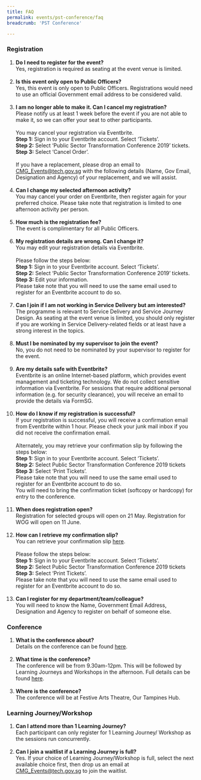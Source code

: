 ```yaml
---
title: FAQ
permalink: events/pst-conference/faq
breadcrumb: 'PST Conference'

---
```



### Registration
<ol type="1">
<li> 
	<b>Do I need to register for the event?</b><br>
	Yes, registration is required as seating at the event venue is limited. <!-- You may register <a href="https://www.eventbrite.sg/e/public-sector-transformation-2019-tickets-61859650881">here</a> with your official Government email address. Registration is limited to 1 slot per person. --> 
</li>
<br>
<li>
	<b>Is this event only open to Public Officers?</b><br>
	Yes, this event is only open to Public Officers. Registrations would need to use an official Government email address to be considered valid. 
</li>
<br>
<li>
	<b>I am no longer able to make it. Can I cancel my registration?</b><br>
	Please notify us at least 1 week before the event if you are not able to make it, so we can offer your seat to other participants.<br>
	<br>
	You may cancel your registration via Eventbrite. <br>
	<b>Step 1:</b> Sign in to your Eventbrite account. Select ‘Tickets’. <br>
	<b>Step 2:</b> Select ‘Public Sector Transformation Conference 2019’ tickets. <br>
	<b>Step 3:</b> Select ‘Cancel Order’. <br>
	<br>
	If you have a replacement, please drop an email to <a href="mailto:CMG_Events@tech.gov.sg">CMG_Events@tech.gov.sg</a> with the following details (Name, Gov Email, Designation and Agency) of your replacement, and we will assist.
</li>
<br>
<li>
	<b>Can I change my selected afternoon activity?</b><br>
	You may cancel your order on Eventbrite, then register again for your preferred choice. Please take note that registration is limited to one afternoon activity per person.
</li>
<br>
<li>
	<b>How much is the registration fee?</b><br>
	The event is complimentary for all Public Officers.
</li>
<br>
<li>
	<b>My registration details are wrong. Can I change it?</b><br>
	You may edit your registration details via Eventbrite. <br>
	<br>
	Please follow the steps below: <br>
	<b>Step 1:</b> Sign in to your Eventbrite account. Select ‘Tickets’. <br>
	<b>Step 2:</b> Select ‘Public Sector Transformation Conference 2019’ tickets. <br>
	<b>Step 3:</b> Edit your information. <br>
	Please take note that you will need to use the same email used to register for an Eventbrite account to do so.
</li>
<br>
<li>
	<b>Can I join if I am not working in Service Delivery but am interested?</b><br>
	The programme is relevant to Service Delivery and Service Journey Design. As seating at the event venue is limited, you should only register if you are working in Service Delivery-related fields or at least have a strong interest in the topics. 
</li>
<br>
<li>
	<b>Must I be nominated by my supervisor to join the event?</b><br>
	No, you do not need to be nominated by your supervisor to register for the event. 
</li>
<br>
<li>
	<b>Are my details safe with Eventbrite?</b><br>
	Eventbrite is an online Internet-based platform, which provides event management and ticketing technology. We do not collect sensitive information via Eventbrite. For sessions that require additional personal information (e.g. for security clearance), you will receive an email to provide the details via FormSG.
</li>
<br>
<li>
	<b>How do I know if my registration is successful?</b><br>
	If your registration is successful, you will receive a confirmation email from Eventbrite within 1 hour. Please check your junk mail inbox if you did not receive the confirmation email. <br>
	<br>
	Alternately, you may retrieve your confirmation slip by following the steps below: <br>
	<b>Step 1:</b> Sign in to your Eventbrite account. Select ‘Tickets’. <br>
	<b>Step 2:</b> Select Public Sector Transformation Conference 2019 tickets <br>
	<b>Step 3:</b> Select ‘Print Tickets’. <br>
	Please take note that you will need to use the same email used to register for an Eventbrite account to do so.<br>
	You will need to bring the confirmation ticket (softcopy or hardcopy) for entry to the conference. <br>
</li>
<br>
<li>
	<b>When does registration open?</b><br>
	Registration for selected groups will open on 21 May. Registration for WOG will open on 11 June.<br>
</li>
<br>
<li>
	<b>How can I retrieve my confirmation slip?</b><br>
	You can retrieve your confirmation slip <a href="https://www.eventbrite.sg/e/public-sector-transformation-2019-tickets-61859650881">here</a>. <br>
	<br>
	Please follow the steps below: <br>
	<b>Step 1:</b> Sign in to your Eventbrite account. Select ‘Tickets’. <br>
	<b>Step 2:</b> Select Public Sector Transformation Conference 2019 tickets <br>
	<b>Step 3:</b> Select ‘Print Tickets’. <br>
	Please take note that you will need to use the same email used to register for an Eventbrite account to do so.<br>
</li>
<br>
<li>
	<b>Can I register for my department/team/colleague?</b><br>
	You will need to know the Name, Government Email Address, Designation and Agency to register on behalf of someone else.
</li>
</ol>


### Conference
<ol type="1">

<li>
	<b>What is the conference about?</b><br>
	Details on the conference can be found <a href="https://www.publicserviceweek.gov.sg/events/pst-conference/">here</a>.
</li>
<br>
<li> 
	<b>What time is the conference?</b><br>
	The conference will be from 9.30am-12pm. This will be followed by Learning Journeys and Workshops in the afternoon. Full details can be found <a href="https://www.publicserviceweek.gov.sg/events/pst-conference/">here</a>.
</li>
<br>
<li>
	<b>Where is the conference?</b><br>
	The conference will be at Festive Arts Theatre, Our Tampines Hub. 
</li>
</ol>

### Learning Journey/Workshop
<ol type="1">

<li>
	<b>Can I attend more than 1 Learning Journey?</b><br>
	Each participant can only register for 1 Learning Journey/ Workshop as the sessions run concurrently.
</li>
<br>
<li>
	<b>Can I join a waitlist if a Learning Journey is full?</b><br>
	Yes. <!-- Please register for the conference and Learning Journey via Eventbrite <a href="https://www.eventbrite.sg/e/public-service-transformation-2019-tickets-61859650881">here</a>. -->If your choice of Learning Journey/Workshop is full, select the next available choice first, then drop us an email at <a href="mailto:CMG_Events@tech.gov.sg">CMG_Events@tech.gov.sg</a> to join the waitlist. 
</li>
</ol>

